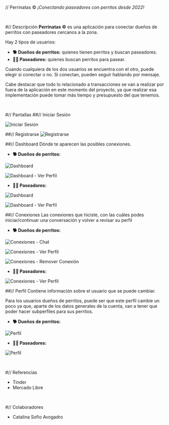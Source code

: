 // Perrinatas ©
*¡Conectando paseadores con perritos desde 2022!*

<br>

#// Descripción
**Perrinatas ©** es una aplicación para conectar dueños de perritos con paseadores cercanos a la zona.

Hay 2 tipos de usuarios:
- **🐕 Dueños de perritos:** quienes tienen perritos y buscan paseadores.
- **🚶‍♂️ Paseadores:** quienes buscan perritos para pasear.

Cuando cualquiera de los dos usuarios se encuentra con el otro, puede elegir si conectar o no. Si conectan, pueden seguir hablando por mensaje.

Cabe destacar que todo lo relacionado a transacciones se van a realizar por fuera de la aplicación en este momento del proyecto, ya que realizar esa implementación puede tomar más tiempo y presupuesto del que tenemos.

<br>

#// Pantallas
##// Iniciar Sesión

![Iniciar Sesión](https://drive.google.com/uc?export=view&id=1EMOi6qwiji69ozcp06RfIaUg8wxTrlcr)

##// Registrarse
![Registrarse](https://drive.google.com/uc?export=view&id=1CMmY8xAUObV_8wf-zp1M_jBHaRl_2aIS)

##// Dashboard
Dónde te aparecen las posibles conexiones.

- **🐕 Dueños de perritos:**

![Dashboard](https://drive.google.com/uc?export=view&id=1teh_usHTAnfHh6OJLjfQSeOH6tzO6M5d)

![Dashboard - Ver Perfil](https://drive.google.com/uc?export=view&id=1xSJh5m4gPp9NX9JSINxyq2tSa33JArvj)

- **🚶‍♂️ Paseadores:**

![Dashboard](https://drive.google.com/uc?export=view&id=1gLoVEEh8_hMroSMBh2c9iL-inY3v27Wi)

![Dashboard - Ver Perfil](https://drive.google.com/uc?export=view&id=17MsArr08WISbAakZARotDGWHC2xsWJVL)

##// Conexiones
Las conexiones que hiciste, con las cuáles podes iniciar/continuar una conversación y volver a revisar su perfil

- **🐕 Dueños de perritos:**

![Conexiones - Chat](https://drive.google.com/uc?export=view&id=1ueaH_KykG-r6mlcTmrGMFEsWT04rT0gc)

![Conexiones - Ver Perfil](https://drive.google.com/uc?export=view&id=1mWjBb3iRbnu6tqhxyLAwINNZ_cPGfXB0)

![Conexiones - Remover Conexión](https://drive.google.com/uc?export=view&id=11kvy41V9XWJKIWCAm_DD_gS6RW72QeWI)

- **🚶‍♂️ Paseadores:**

![Conexiones - Ver Perfil](https://drive.google.com/uc?export=view&id=1cjSdiuEtYnAkGIOZ541kswEoT4J5LQe9)

##// Perfil
Contiene información sobre el usuario que se puede cambiar.

Para los usuarios dueños de perritos, puede ser que este perfil cambie un poco ya que, aparte de los datos generales de la cuenta, van a tener que poder hacer subperfiles para sus perritos.

- **🐕 Dueños de perritos:**

![Perfil](https://drive.google.com/uc?export=view&id=1mdPLqRmIRXVN05Gi8Tiol4k3ZZVvJYsK)

- **🚶‍♂️ Paseadores:**

![Perfil](https://drive.google.com/uc?export=view&id=1pNl_kZ3G_jBQumuhCPlpBidk3fUl0wQp)

<br>

#// Referencias
- Tinder
- Mercado Libre

<br>

#// Colaboradores
- Catalina Sofio Avogadro